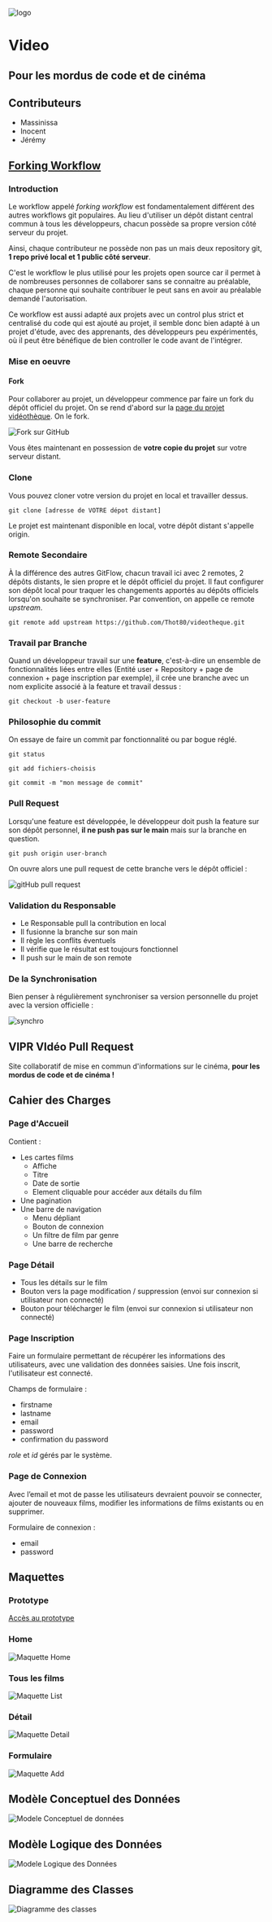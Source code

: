![logo](readme-assets/video-logo-white.png)
# Video
## Pour les mordus de code et de cinéma

## Contributeurs

- Massinissa
- Inocent
- Jérémy

## [Forking Workflow](https://www.atlassian.com/git/tutorials/comparing-workflows/forking-workflow)

### Introduction

Le workflow appelé *forking workflow* est fondamentalement différent des autres workflows git populaires. Au lieu d'utiliser un dépôt distant central commun à tous les développeurs, chacun possède sa propre version côté serveur du projet.

Ainsi, chaque contributeur ne possède non pas un mais deux repository git, **1 repo privé local et 1 public côté serveur**.

C'est le workflow le plus utilisé pour les projets open source car il permet à de nombreuses personnes de collaborer sans se connaitre au préalable, chaque personne qui souhaite contribuer le peut sans en avoir au préalable demandé l'autorisation. 

Ce workflow est aussi adapté aux projets avec un control plus strict et centralisé du code qui est ajouté au projet, il semble donc bien adapté à un projet d'étude, avec des apprenants, des développeurs peu expérimentés, où il peut être bénéfique de bien controller le code avant de l'intégrer. 

### Mise en oeuvre

#### Fork

Pour collaborer au projet, un développeur commence par faire un fork du dépôt officiel du projet. On se rend d'abord sur la [page du projet vidéothèque](https://github.com/Thot80/videotheque).
On le fork.

![Fork sur GitHub](readme-assets/fork.PNG)

Vous êtes maintenant en possession de **votre copie du projet** sur votre serveur distant.

### Clone

 Vous pouvez cloner votre version du projet en local et travailler dessus.

```git clone [adresse de VOTRE dépot distant] ```

Le projet est maintenant disponible en local, votre dépôt distant s'appelle origin.

### Remote Secondaire

À la différence des autres GitFlow, chacun travail ici avec 2 remotes, 2 dépôts distants, le sien propre et le dépôt officiel du projet. Il faut configurer son dépôt local pour traquer les changements apportés au dépôts officiels lorsqu'on souhaite se synchroniser. Par convention, on appelle ce remote *upstream*.

``git remote add upstream https://github.com/Thot80/videotheque.git``

### Travail par Branche

Quand un développeur travail sur une **feature**, c'est-à-dire un ensemble de fonctionnalités liées entre elles (Entité user + Repository + page de connexion + page inscription par exemple), il crée une branche avec un nom explicite associé à la feature et travail dessus :

```git checkout -b user-feature  ```

### Philosophie du commit

On essaye de faire un commit par fonctionnalité ou par bogue réglé.

```git status```

```git add fichiers-choisis```

```git commit -m "mon message de commit" ```

### Pull Request

Lorsqu'une feature est développée, le développeur doit push la feature sur son dépôt personnel, **il ne push pas sur le main** mais sur la branche en question.

```git push origin user-branch```

On ouvre alors une pull request de cette branche vers le dépôt officiel :

![gitHub pull request](readme-assets/pull-request.PNG)

### Validation du Responsable

- Le Responsable pull la contribution en local
- Il fusionne la branche sur son main
- Il règle les conflits éventuels 
- Il vérifie que le résultat est toujours fonctionnel
- Il push sur le main de son remote

### De la Synchronisation

Bien penser à régulièrement synchroniser sa version personnelle du projet avec la version officielle :

![synchro](readme-assets/synchro.PNG)

## VIPR VIdéo Pull Request

Site collaboratif de mise en commun d'informations sur le cinéma, **pour les mordus de code et de cinéma !**

## Cahier des Charges

### Page d'Accueil

Contient :

- Les cartes films
    - Affiche
    - Titre
    - Date de sortie
    - Element cliquable pour accéder aux détails du film
- Une pagination
- Une barre de navigation
    - Menu dépliant
    - Bouton de connexion
    - Un filtre de film par genre
    - Une barre de recherche
    
### Page Détail

- Tous les détails sur le film
- Bouton vers la page modification / suppression (envoi sur connexion si utilisateur non connecté)
- Bouton pour télécharger le film (envoi sur connexion si utilisateur non connecté)

### Page Inscription

Faire un formulaire permettant de récupérer les informations des utilisateurs, avec une validation des données saisies. Une fois inscrit, l'utilisateur est connecté.

Champs de formulaire :

- firstname
- lastname
- email
- password
- confirmation du password

*role* et *id* gérés par le système.

### Page de Connexion

Avec l’email et mot de passe les utilisateurs devraient pouvoir se connecter, ajouter de nouveaux films, modifier les informations de films existants ou en supprimer.

Formulaire de connexion :

- email
- password

## Maquettes

### Prototype

[Accès au prototype](https://www.figma.com/proto/pNkpNP2nSs6GsFK4b306qj/Untitled?page-id=0%3A1&node-id=2%3A2&viewport=241%2C48%2C0.15&scaling=min-zoom&starting-point-node-id=2%3A2)

### Home

![Maquette Home](readme-assets/design-home.jpg)

### Tous les films

![Maquette List](readme-assets/design-list.jpg)

### Détail

![Maquette Detail](readme-assets/design-detail.jpg)

### Formulaire 

![Maquette Add](readme-assets/design-add.jpg)

## Modèle Conceptuel des Données

![Modele Conceptuel de données](readme-assets/MCD.png)

## Modèle Logique des Données

![Modele Logique des Données](readme-assets/MLD.png)

## Diagramme des Classes

![Diagramme des classes](readme-assets/UML.png)